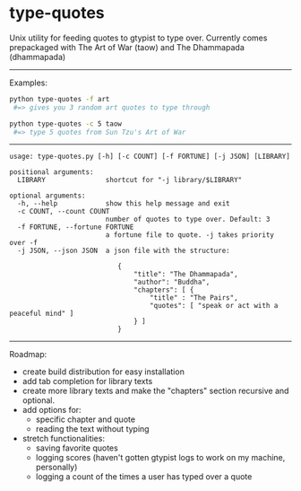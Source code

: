 type-quotes
===========

Unix utility for feeding quotes to gtypist to type over. 
Currently comes prepackaged with The Art of War (taow) and The Dhammapada (dhammapada)

---

Examples:
```bash
python type-quotes -f art
 #=> gives you 3 random art quotes to type through

python type-quotes -c 5 taow
 #=> type 5 quotes from Sun Tzu's Art of War
```

---

```
usage: type-quotes.py [-h] [-c COUNT] [-f FORTUNE] [-j JSON] [LIBRARY]

positional arguments:
  LIBRARY               shortcut for "-j library/$LIBRARY"

optional arguments:
  -h, --help            show this help message and exit
  -c COUNT, --count COUNT
                        number of quotes to type over. Default: 3
  -f FORTUNE, --fortune FORTUNE
                        a fortune file to quote. -j takes priority over -f
  -j JSON, --json JSON  a json file with the structure:

                           {
                               "title": "The Dhammapada",
                               "author": "Buddha",
                               "chapters": [ {
                                   "title" : "The Pairs",
                                   "quotes": [ "speak or act with a peaceful mind" ]
                               } ]
                           }
```

---

Roadmap:
- create build distribution for easy installation
- add tab completion for library texts
- create more library texts and make the "chapters" section recursive and optional.
- add options for:
   - specific chapter and quote
   - reading the text without typing
- stretch functionalities:
   - saving favorite quotes
   - logging scores (haven't gotten gtypist logs to work on my machine, personally)
   - logging a count of the times a user has typed over a quote
      
